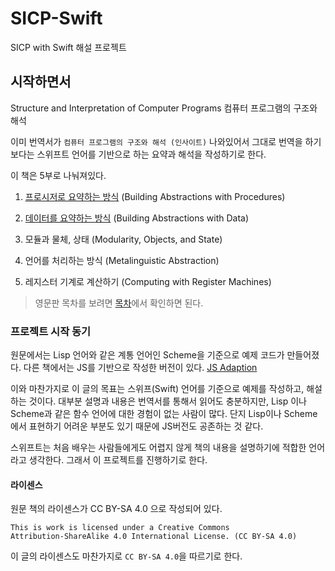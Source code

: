 # SICP-Swift
SICP with Swift 해설 프로젝트

## 시작하면서
Structure and Interpretation of Computer Programs
컴퓨터 프로그램의 구조와 해석 

이미 번역서가 `컴퓨터 프로그램의 구조와 해석 (인사이트)` 나와있어서 그대로 번역을 하기 보다는
스위프트 언어를 기반으로 하는 요약과 해석을 작성하기로 한다.

이 책은 5부로 나눠져있다. 
1. [프로시저로 요약하는 방식](https://github.com/godrm/SICP-Swift/blob/master/Chapter1.md) (Building Abstractions with Procedures)

2. [데이터를 요약하는 방식](https://github.com/godrm/SICP-Swift/blob/master/Chapter2.md) (Building Abstractions with Data)

3. 모듈과 물체, 상태 (Modularity, Objects, and State)

4. 언어를 처리하는 방식 (Metalinguistic Abstraction)

5. 레지스터 기계로 계산하기 (Computing with Register Machines)

> 영문판 목차를 보려면 [목차](https://mitpress.mit.edu/sites/default/files/sicp/full-text/book/book-Z-H-4.html#%_toc_start)에서 확인하면 된다.


### 프로젝트 시작 동기 

원문에서는 Lisp 언어와 같은 계통 언어인 Scheme을 기준으로 예제 코드가 만들어졌다. 
다른 책에서는 JS를 기반으로 작성한 버전이 있다. [JS Adaption](https://sicp.comp.nus.edu.sg) 

이와 마찬가지로 이 글의 목표는 스위프(Swift) 언어를 기준으로 예제를 작성하고, 해설하는 것이다. 
대부분 설명과 내용은 번역서를 통해서 읽어도 충분하지만, Lisp 이나 Scheme과 같은 함수 언어에 대한 경험이 없는 사람이 많다. 단지 Lisp이나 Scheme에서 표현하기 어려운 부분도 있기 때문에 JS버전도 공존하는 것 같다.

스위프트는 처음 배우는 사람들에게도 어렵지 않게 책의 내용을 설명하기에 적합한 언어라고 생각한다. 
그래서 이 프로젝트를 진행하기로 한다.

#### 라이센스

원문 책의 라이센스가 CC BY-SA 4.0 으로 작성되어 있다.

```
This is work is licensed under a Creative Commons 
Attribution-ShareAlike 4.0 International License. (CC BY-SA 4.0)
```

이 글의 라이센스도 마찬가지로 `CC BY-SA 4.0`을 따르기로 한다.
